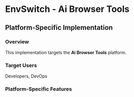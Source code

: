 # EnvSwitch - Ai Browser Tools

## Platform-Specific Implementation

### Overview
This implementation targets the **Ai Browser Tools** platform.

### Target Users
Developers, DevOps

### Platform-Specific Features
